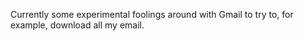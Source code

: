 Currently some experimental foolings around with Gmail to try to, for example,
download all my email.
